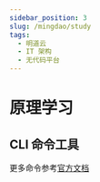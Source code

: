 ```yaml
---
sidebar_position: 3
slug: /mingdao/study
tags:
  - 明道云
  - IT 架构
  - 无代码平台
---
```


# 原理学习

## CLI 命令工具

更多命令参考[官方文档](https://docs.pd.mingdao.com/deployment/docker-compose/command.html)